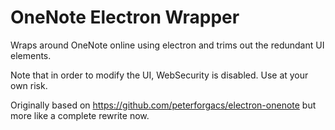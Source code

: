 # OneNote Electron Wrapper

Wraps around OneNote online using electron and trims out the redundant UI elements.

Note that in order to modify the UI, WebSecurity is disabled. Use at your own risk.

Originally based on https://github.com/peterforgacs/electron-onenote but more like a complete rewrite now.
